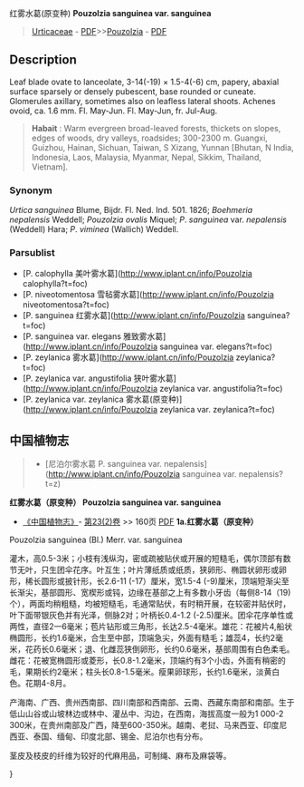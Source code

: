 红雾水葛(原变种) **Pouzolzia sanguinea var. sanguinea**

> [Urticaceae](http://www.iplant.cn/info/Urticaceae?t=foc) - [PDF](http://www.iplant.cn/foc/pdf/Urticaceae.pdf)>>[Pouzolzia](http://www.iplant.cn/info/Pouzolzia?t=foc) - [PDF](http://www.iplant.cn/foc/pdf/Pouzolzia.pdf)

## Description

Leaf blade ovate to lanceolate, 3-14(-19) × 1.5-4(-6) cm, papery, abaxial surface sparsely or densely pubescent, base rounded or cuneate. Glomerules axillary, sometimes also on leafless lateral shoots. Achenes ovoid, ca. 1.6 mm. Fl. May-Jun. Fl. May-Jun, fr. Jul-Aug.

> **Habait** : 
> Warm evergreen broad-leaved forests, thickets on slopes, edges of woods, dry valleys, roadsides; 300-2300 m. Guangxi, Guizhou, Hainan, Sichuan, Taiwan, S Xizang, Yunnan [Bhutan, N India, Indonesia, Laos, Malaysia, Myanmar, Nepal, Sikkim, Thailand, Vietnam].

### Synonym
*Urtica* *sanguinea* Blume, Bijdr. Fl. Ned. Ind. 501. 1826; *Boehmeria* *nepalensis* Weddell; *Pouzolzia* *ovalis* Miquel; *P*. *sanguinea* var. *nepalensis* (Weddell) Hara; *P*. *viminea* (Wallich) Weddell.


### Parsublist

* [P.  calophylla  美叶雾水葛](http://www.iplant.cn/info/Pouzolzia calophylla?t=foc)
* [P.  niveotomentosa  雪毡雾水葛](http://www.iplant.cn/info/Pouzolzia niveotomentosa?t=foc)
* [P.  sanguinea  红雾水葛](http://www.iplant.cn/info/Pouzolzia sanguinea?t=foc)
* [P.  sanguinea var. elegans  雅致雾水葛](http://www.iplant.cn/info/Pouzolzia sanguinea var. elegans?t=foc)
* [P.  zeylanica  雾水葛](http://www.iplant.cn/info/Pouzolzia zeylanica?t=foc)
* [P.  zeylanica var. angustifolia  狭叶雾水葛](http://www.iplant.cn/info/Pouzolzia zeylanica var. angustifolia?t=foc)
* [P.  zeylanica var. zeylanica  雾水葛(原变种)](http://www.iplant.cn/info/Pouzolzia zeylanica var. zeylanica?t=foc)

## 中国植物志

> * [尼泊尔雾水葛  P.  sanguinea var. nepalensis](http://www.iplant.cn/info/Pouzolzia sanguinea var. nepalensis?t=z)

**红雾水葛（原变种） Pouzolzia sanguinea var. sanguinea**

* [《中国植物志》](http://www.iplant.cn/frps)- [第23(2)卷](http://www.iplant.cn/frps/vol/23(2)) >> 160页 [PDF](http://www.iplant.cn/frps/pdf/23(2)/160.pdf)
**1a.红雾水葛（原变种）**

Pouzolzia sanguinea (Bl.) Merr. var. sanguinea

灌木，高0.5-3米；小枝有浅纵沟，密或疏被贴伏或开展的短糙毛，偶尔顶部有数节无叶，只生团伞花序。叶互生；叶片薄纸质或纸质，狭卵形、椭圆状卵形或卵形，稀长圆形或披针形，长2.6-11 (-17）厘米，宽1.5-4 (-9)厘米，顶端短渐尖至长渐尖，基部圆形、宽楔形或钝，边缘在基部之上有多数小牙齿（每侧8-14（19)个），两面均稍粗糙，均被短糙毛，毛通常贴伏，有时稍开展，在较密并贴伏时，叶下面带银灰色并有光泽，侧脉2对；叶柄长0.4-1.2 (-2.5)厘米。团伞花序单性或两性，直径2一6毫米；苞片钻形或三角形，长达2.5-4毫米。雄花：花被片4,船状椭圆形，长约1.6毫米，合生至中部，顶端急尖，外面有糙毛；雄蕊4，长约2毫米，花药长0.6毫米；退、化雌蕊狭倒卵形，长约0.6毫米，基部周围有白色柔毛。雌花：花被宽椭圆形或菱形，长0.8-1.2毫米，顶端约有3个小齿，外面有稍密的毛，果期长约2毫米；柱头长0.8-1.5毫米。瘦果卵球形，长约1.6毫米，淡黄白色。花期4-8月。

产海南、广西、贵州西南部、四川南部和西南部、云南、西藏东南部和南部。生于低山山谷或山坡林边或林中、灌丛中、沟边，在西南，海拔高度一般为1 000-2 300米，在贵州南部及广西，降至600-350米。越南、老挝、马来西亚、印度尼西亚、泰国、缅甸、印度北部、锡金、尼泊尔也有分布。

茎皮及枝皮的纤维为较好的代麻用品，可制绳、麻布及麻袋等。


}